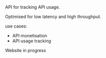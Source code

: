 
API for tracking API usage.

Optimised for low latency and high throughput.

use cases: 
- API monetisation
- API usage tracking

Website in progress
